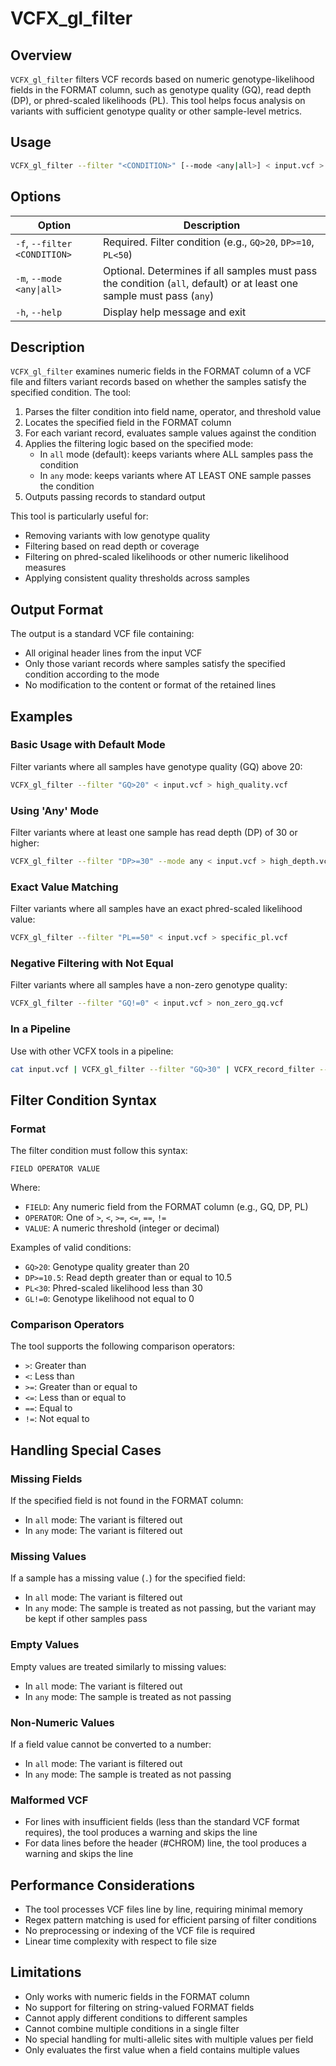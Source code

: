 # VCFX_gl_filter

## Overview
`VCFX_gl_filter` filters VCF records based on numeric genotype-likelihood fields in the FORMAT column, such as genotype quality (GQ), read depth (DP), or phred-scaled likelihoods (PL). This tool helps focus analysis on variants with sufficient genotype quality or other sample-level metrics.

## Usage
```bash
VCFX_gl_filter --filter "<CONDITION>" [--mode <any|all>] < input.vcf > filtered.vcf
```

## Options
| Option | Description |
|--------|-------------|
| `-f`, `--filter <CONDITION>` | Required. Filter condition (e.g., `GQ>20`, `DP>=10`, `PL<50`) |
| `-m`, `--mode <any\|all>` | Optional. Determines if all samples must pass the condition (`all`, default) or at least one sample must pass (`any`) |
| `-h`, `--help` | Display help message and exit |

## Description
`VCFX_gl_filter` examines numeric fields in the FORMAT column of a VCF file and filters variant records based on whether the samples satisfy the specified condition. The tool:

1. Parses the filter condition into field name, operator, and threshold value
2. Locates the specified field in the FORMAT column
3. For each variant record, evaluates sample values against the condition
4. Applies the filtering logic based on the specified mode:
   - In `all` mode (default): keeps variants where ALL samples pass the condition
   - In `any` mode: keeps variants where AT LEAST ONE sample passes the condition
5. Outputs passing records to standard output

This tool is particularly useful for:
- Removing variants with low genotype quality
- Filtering based on read depth or coverage
- Filtering on phred-scaled likelihoods or other numeric likelihood measures
- Applying consistent quality thresholds across samples

## Output Format
The output is a standard VCF file containing:
- All original header lines from the input VCF
- Only those variant records where samples satisfy the specified condition according to the mode
- No modification to the content or format of the retained lines

## Examples

### Basic Usage with Default Mode
Filter variants where all samples have genotype quality (GQ) above 20:
```bash
VCFX_gl_filter --filter "GQ>20" < input.vcf > high_quality.vcf
```

### Using 'Any' Mode
Filter variants where at least one sample has read depth (DP) of 30 or higher:
```bash
VCFX_gl_filter --filter "DP>=30" --mode any < input.vcf > high_depth.vcf
```

### Exact Value Matching
Filter variants where all samples have an exact phred-scaled likelihood value:
```bash
VCFX_gl_filter --filter "PL==50" < input.vcf > specific_pl.vcf
```

### Negative Filtering with Not Equal
Filter variants where all samples have a non-zero genotype quality:
```bash
VCFX_gl_filter --filter "GQ!=0" < input.vcf > non_zero_gq.vcf
```

### In a Pipeline
Use with other VCFX tools in a pipeline:
```bash
cat input.vcf | VCFX_gl_filter --filter "GQ>30" | VCFX_record_filter --filter "QUAL>40" > high_quality_variants.vcf
```

## Filter Condition Syntax

### Format
The filter condition must follow this syntax:
```
FIELD OPERATOR VALUE
```
Where:
- `FIELD`: Any numeric field from the FORMAT column (e.g., GQ, DP, PL)
- `OPERATOR`: One of `>`, `<`, `>=`, `<=`, `==`, `!=`
- `VALUE`: A numeric threshold (integer or decimal)

Examples of valid conditions:
- `GQ>20`: Genotype quality greater than 20
- `DP>=10.5`: Read depth greater than or equal to 10.5
- `PL<30`: Phred-scaled likelihood less than 30
- `GL!=0`: Genotype likelihood not equal to 0

### Comparison Operators
The tool supports the following comparison operators:
- `>`: Greater than
- `<`: Less than
- `>=`: Greater than or equal to
- `<=`: Less than or equal to
- `==`: Equal to
- `!=`: Not equal to

## Handling Special Cases

### Missing Fields
If the specified field is not found in the FORMAT column:
- In `all` mode: The variant is filtered out
- In `any` mode: The variant is filtered out

### Missing Values
If a sample has a missing value (`.`) for the specified field:
- In `all` mode: The variant is filtered out
- In `any` mode: The sample is treated as not passing, but the variant may be kept if other samples pass

### Empty Values
Empty values are treated similarly to missing values:
- In `all` mode: The variant is filtered out
- In `any` mode: The sample is treated as not passing

### Non-Numeric Values
If a field value cannot be converted to a number:
- In `all` mode: The variant is filtered out
- In `any` mode: The sample is treated as not passing

### Malformed VCF
- For lines with insufficient fields (less than the standard VCF format requires), the tool produces a warning and skips the line
- For data lines before the header (#CHROM) line, the tool produces a warning and skips the line

## Performance Considerations
- The tool processes VCF files line by line, requiring minimal memory
- Regex pattern matching is used for efficient parsing of filter conditions
- No preprocessing or indexing of the VCF file is required
- Linear time complexity with respect to file size

## Limitations
- Only works with numeric fields in the FORMAT column
- No support for filtering on string-valued FORMAT fields
- Cannot apply different conditions to different samples
- Cannot combine multiple conditions in a single filter
- No special handling for multi-allelic sites with multiple values per field
- Only evaluates the first value when a field contains multiple values 